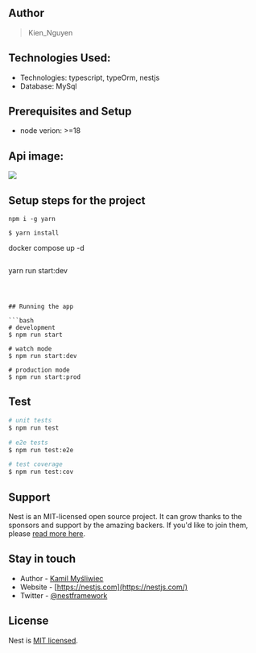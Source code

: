 ## Author
> Kien_Nguyen



## Technologies Used:
- Technologies: typescript, typeOrm, nestjs
- Database: MySql

## Prerequisites and Setup 
- node verion: >=18

## Api image:
![](swagger.png)

## Setup steps for the project

```
npm i -g yarn
```
```
$ yarn install

```
docker compose up -d
```
```
yarn run start:dev
```



## Running the app

```bash
# development
$ npm run start

# watch mode
$ npm run start:dev

# production mode
$ npm run start:prod
```

## Test

```bash
# unit tests
$ npm run test

# e2e tests
$ npm run test:e2e

# test coverage
$ npm run test:cov
```

## Support

Nest is an MIT-licensed open source project. It can grow thanks to the sponsors and support by the amazing backers. If you'd like to join them, please [read more here](https://docs.nestjs.com/support).

## Stay in touch

- Author - [Kamil Myśliwiec](https://kamilmysliwiec.com)
- Website - [https://nestjs.com](https://nestjs.com/)
- Twitter - [@nestframework](https://twitter.com/nestframework)

## License

Nest is [MIT licensed](LICENSE).